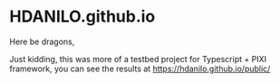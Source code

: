 # HDANILO.github.io

Here be dragons,

Just kidding, this was more of a testbed project for Typescript + PIXI framework, you can see the results at https://hdanilo.github.io/public/
